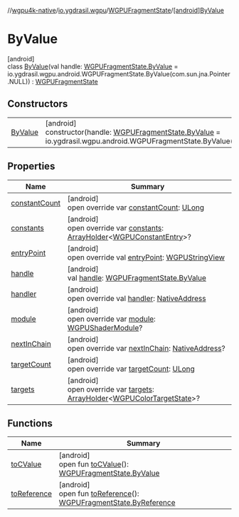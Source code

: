 //[wgpu4k-native](../../../../index.md)/[io.ygdrasil.wgpu](../../index.md)/[WGPUFragmentState](../index.md)/[[android]ByValue](index.md)

# ByValue

[android]\
class [ByValue](index.md)(val handle: [WGPUFragmentState.ByValue](../../../io.ygdrasil.wgpu.android/-w-g-p-u-fragment-state/-by-value/index.md) = io.ygdrasil.wgpu.android.WGPUFragmentState.ByValue(com.sun.jna.Pointer.NULL)) : [WGPUFragmentState](../index.md)

## Constructors

| | |
|---|---|
| [ByValue](-by-value.md) | [android]<br>constructor(handle: [WGPUFragmentState.ByValue](../../../io.ygdrasil.wgpu.android/-w-g-p-u-fragment-state/-by-value/index.md) = io.ygdrasil.wgpu.android.WGPUFragmentState.ByValue(com.sun.jna.Pointer.NULL)) |

## Properties

| Name | Summary |
|---|---|
| [constantCount](constant-count.md) | [android]<br>open override var [constantCount](constant-count.md): [ULong](https://kotlinlang.org/api/core/kotlin-stdlib/kotlin/-u-long/index.html) |
| [constants](constants.md) | [android]<br>open override var [constants](constants.md): [ArrayHolder](../../../ffi/-array-holder/index.md)&lt;[WGPUConstantEntry](../../-w-g-p-u-constant-entry/index.md)&gt;? |
| [entryPoint](entry-point.md) | [android]<br>open override val [entryPoint](entry-point.md): [WGPUStringView](../../-w-g-p-u-string-view/index.md) |
| [handle](handle.md) | [android]<br>val [handle](handle.md): [WGPUFragmentState.ByValue](../../../io.ygdrasil.wgpu.android/-w-g-p-u-fragment-state/-by-value/index.md) |
| [handler](handler.md) | [android]<br>open override val [handler](handler.md): [NativeAddress](../../../ffi/-native-address/index.md) |
| [module](module.md) | [android]<br>open override var [module](module.md): [WGPUShaderModule](../../-w-g-p-u-shader-module/index.md)? |
| [nextInChain](next-in-chain.md) | [android]<br>open override var [nextInChain](next-in-chain.md): [NativeAddress](../../../ffi/-native-address/index.md)? |
| [targetCount](target-count.md) | [android]<br>open override var [targetCount](target-count.md): [ULong](https://kotlinlang.org/api/core/kotlin-stdlib/kotlin/-u-long/index.html) |
| [targets](targets.md) | [android]<br>open override var [targets](targets.md): [ArrayHolder](../../../ffi/-array-holder/index.md)&lt;[WGPUColorTargetState](../../-w-g-p-u-color-target-state/index.md)&gt;? |

## Functions

| Name | Summary |
|---|---|
| [toCValue](../[android]to-c-value.md) | [android]<br>open fun [toCValue](../[android]to-c-value.md)(): [WGPUFragmentState.ByValue](../../../io.ygdrasil.wgpu.android/-w-g-p-u-fragment-state/-by-value/index.md) |
| [toReference](../to-reference.md) | [android]<br>open fun [toReference](../to-reference.md)(): [WGPUFragmentState.ByReference](../../../io.ygdrasil.wgpu.android/-w-g-p-u-fragment-state/-by-reference/index.md) |